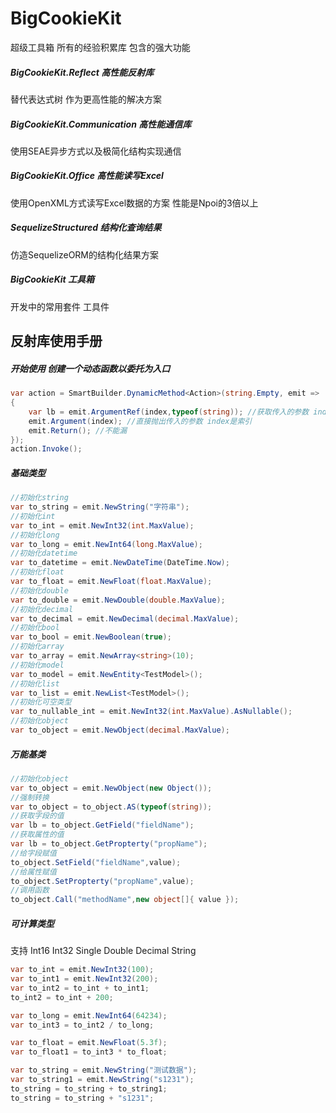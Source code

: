 # BigCookieKit
超级工具箱
所有的经验积累库 包含的强大功能

##### BigCookieKit.Reflect 高性能反射库

替代表达式树 作为更高性能的解决方案

##### BigCookieKit.Communication 高性能通信库

使用SEAE异步方式以及极简化结构实现通信

##### BigCookieKit.Office 高性能读写Excel

使用OpenXML方式读写Excel数据的方案 性能是Npoi的3倍以上

##### SequelizeStructured 结构化查询结果

仿造SequelizeORM的结构化结果方案

##### BigCookieKit 工具箱

开发中的常用套件 工具件




## 反射库使用手册

##### 开始使用 创建一个动态函数以委托为入口
```csharp
var action = SmartBuilder.DynamicMethod<Action>(string.Empty, emit =>
{
    var lb = emit.ArgumentRef(index,typeof(string)); //获取传入的参数 index是传入参数的索引
    emit.Argument(index); //直接抛出传入的参数 index是索引
    emit.Return(); //不能漏
});
action.Invoke();
```

##### 基础类型
```csharp
//初始化string
var to_string = emit.NewString("字符串");
//初始化int
var to_int = emit.NewInt32(int.MaxValue);
//初始化long
var to_long = emit.NewInt64(long.MaxValue);
//初始化datetime
var to_datetime = emit.NewDateTime(DateTime.Now);
//初始化float
var to_float = emit.NewFloat(float.MaxValue);
//初始化double
var to_double = emit.NewDouble(double.MaxValue);
//初始化decimal
var to_decimal = emit.NewDecimal(decimal.MaxValue);
//初始化bool
var to_bool = emit.NewBoolean(true);
//初始化array
var to_array = emit.NewArray<string>(10);
//初始化model
var to_model = emit.NewEntity<TestModel>();
//初始化list
var to_list = emit.NewList<TestModel>();
//初始化可空类型
var to_nullable_int = emit.NewInt32(int.MaxValue).AsNullable();
//初始化object
var to_object = emit.NewObject(decimal.MaxValue);
```

##### 万能基类
```csharp
//初始化object
var to_object = emit.NewObject(new Object());
//强制转换
var to_object = to_object.AS(typeof(string));
//获取字段的值
var lb = to_object.GetField("fieldName");
//获取属性的值
var lb = to_object.GetPropterty("propName");
//给字段赋值
to_object.SetField("fieldName",value);
//给属性赋值
to_object.SetPropterty("propName",value);
//调用函数
to_object.Call("methodName",new object[]{ value });
```

##### 可计算类型
支持 Int16 Int32 Single Double Decimal String
```csharp
var to_int = emit.NewInt32(100);
var to_int1 = emit.NewInt32(200);
var to_int2 = to_int + to_int1;
to_int2 = to_int + 200;

var to_long = emit.NewInt64(64234);
var to_int3 = to_int2 / to_long;

var to_float = emit.NewFloat(5.3f);
var to_float1 = to_int3 * to_float;

var to_string = emit.NewString("测试数据");
var to_string1 = emit.NewString("s1231");
to_string = to_string + to_string1;
to_string = to_string + "s1231";
```
